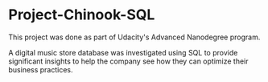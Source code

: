 # Project-Chinook-SQL

This project was done as part of Udacity's Advanced Nanodegree program.

A digital music store database was investigated using SQL to provide significant insights to help the company see how they can optimize their business practices.
